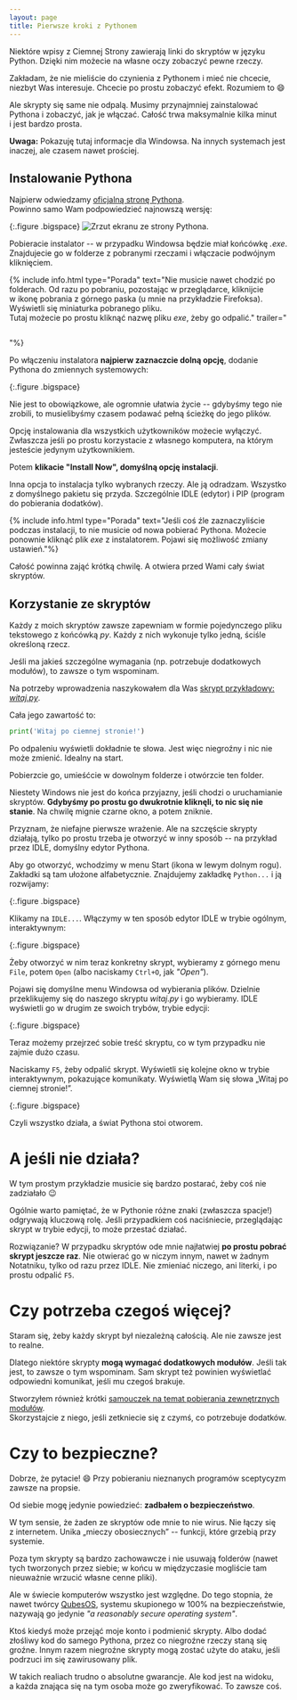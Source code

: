 ```yaml
---
layout: page
title: Pierwsze kroki z Pythonem
---
```


Niektóre wpisy z&nbsp;Ciemnej Strony zawierają linki do skryptów w&nbsp;języku Python. Dzięki nim możecie na własne oczy zobaczyć pewne rzeczy.

Zakładam, że nie mieliście do czynienia z&nbsp;Pythonem i&nbsp;mieć nie chcecie, niezbyt Was interesuje. Chcecie po prostu zobaczyć efekt. Rozumiem to :smile:

Ale skrypty się same nie odpalą. Musimy przynajmniej zainstalować Pythona i&nbsp;zobaczyć, jak je włączać. Całość trwa maksymalnie kilka minut i&nbsp;jest bardzo prosta. 

**Uwaga:** Pokazuję tutaj informacje dla Windowsa. Na innych systemach jest inaczej, ale czasem nawet prościej.

## Instalowanie Pythona

Najpierw odwiedzamy [oficjalną stronę Pythona](https://www.python.org/downloads/).  
Powinno samo Wam podpowiedzieć najnowszą wersję:

{:.figure .bigspace}
<img src="/assets/tutorials/python-basics/1-download.webp" alt="Zrzut ekranu ze strony Pythona."/>

Pobieracie instalator -- w&nbsp;przypadku Windowsa będzie miał końcówkę *.exe*. Znajdujecie go w&nbsp;folderze z&nbsp;pobranymi rzeczami i&nbsp;włączacie podwójnym kliknięciem.

{% include info.html type="Porada" text="Nie musicie nawet chodzić po folderach. Od razu po pobraniu, pozostając w&nbsp;przeglądarce, kliknijcie w&nbsp;ikonę pobrania z&nbsp;górnego paska (u mnie na przykładzie Firefoksa). Wyświetli się miniaturka pobranego pliku.  
Tutaj możecie po prostu kliknąć nazwę pliku *exe*, żeby go odpalić." trailer="<p class='figure'>
<img src='/assets/tutorials/python-basics/2-run.webp' alt=''/></p>"%}

Po włączeniu instalatora **najpierw zaznaczcie dolną opcję**, dodanie Pythona do zmiennych systemowych:

{:.figure .bigspace}
<img src="/assets/tutorials/python-basics/3-installer.webp" alt=""/>

Nie jest to obowiązkowe, ale ogromnie ułatwia życie -- gdybyśmy tego nie zrobili, to musielibyśmy czasem podawać pełną ścieżkę do jego plików.

Opcję instalowania dla wszystkich użytkowników możecie wyłączyć. Zwłaszcza jeśli po prostu korzystacie z&nbsp;własnego komputera, na którym jesteście jedynym użytkownikiem.

Potem **klikacie "Install Now", domyślną opcję instalacji**.

Inna opcja to instalacja tylko wybranych rzeczy. Ale ją odradzam. Wszystko z&nbsp;domyślnego pakietu się przyda. Szczególnie IDLE (edytor) i&nbsp;PIP (program do pobierania dodatków).

{% include info.html type="Porada" text="Jeśli coś źle zaznaczyliście podczas instalacji, to nie musicie od nowa pobierać Pythona. Możecie ponownie kliknąć plik *exe* z&nbsp;instalatorem. Pojawi się możliwość zmiany ustawień."%}

Całość powinna zająć krótką chwilę. A&nbsp;otwiera przed Wami cały świat skryptów.

## Korzystanie ze skryptów

Każdy z&nbsp;moich skryptów zawsze zapewniam w&nbsp;formie pojedynczego pliku tekstowego z&nbsp;końcówką *py*. Każdy z&nbsp;nich wykonuje tylko jedną, ściśle określoną rzecz.

Jeśli ma jakieś szczególne wymagania (np. potrzebuje dodatkowych modułów), to zawsze o&nbsp;tym wspominam.

Na potrzeby wprowadzenia naszykowałem dla Was <a href="/assets/tutorials/python-basics/witaj.py" download>skrypt przykładowy: <i>witaj.py</i></a>.

Cała jego zawartość to:

```python
print('Witaj po ciemnej stronie!')
```

Po odpaleniu wyświetli dokładnie te słowa. Jest więc niegroźny i&nbsp;nic nie może zmienić. Idealny na start.

Pobierzcie go, umieśćcie w&nbsp;dowolnym folderze i&nbsp;otwórzcie ten folder.

Niestety Windows nie jest do końca przyjazny, jeśli chodzi o&nbsp;uruchamianie skryptów. **Gdybyśmy po prostu go dwukrotnie kliknęli, to nic się nie stanie**. Na chwilę mignie czarne okno, a&nbsp;potem zniknie.

Przyznam, że niefajne pierwsze wrażenie. Ale na szczęście skrypty działają, tylko po prostu trzeba je otworzyć w&nbsp;inny sposób -- na przykład przez IDLE, domyślny edytor Pythona.

Aby go otworzyć, wchodzimy w&nbsp;menu Start (ikona w&nbsp;lewym dolnym rogu). Zakładki są tam ułożone alfabetycznie. Znajdujemy zakładkę `Python...` i&nbsp;ją rozwijamy:

{:.figure .bigspace}
<img src="/assets/tutorials/python-basics/4-idle-run.webp" alt=""/>

Klikamy na `IDLE...`. Włączymy w&nbsp;ten sposób edytor IDLE w&nbsp;trybie ogólnym, interaktywnym:

{:.figure .bigspace}
<img src="/assets/tutorials/python-basics/5-idle1.webp" alt=""/>

Żeby otworzyć w&nbsp;nim teraz konkretny skrypt, wybieramy z&nbsp;górnego menu `File`, potem `Open` (albo naciskamy `Ctrl+O`, jak *"Open"*).

Pojawi się domyślne menu Windowsa od wybierania plików. Dzielnie przeklikujemy się do naszego skryptu *witaj.py* i&nbsp;go wybieramy. IDLE wyświetli go w&nbsp;drugim ze swoich trybów, trybie edycji:

{:.figure .bigspace}
<img src="/assets/tutorials/python-basics/6-idle2.webp" alt=""/>

Teraz możemy przejrzeć sobie treść skryptu, co w&nbsp;tym przypadku nie zajmie dużo czasu.

Naciskamy `F5`, żeby odpalić skrypt. Wyświetli się kolejne okno w&nbsp;trybie interaktywnym, pokazujące komunikaty. Wyświetlą Wam się słowa „Witaj po ciemnej stronie!”.

{:.figure .bigspace}
<img src="/assets/tutorials/python-basics/7-idle3.webp" alt=""/>

Czyli wszystko działa, a&nbsp;świat Pythona stoi otworem.

# A&nbsp;jeśli nie działa?

W tym prostym przykładzie musicie się bardzo postarać, żeby coś nie zadziałało :wink:

Ogólnie warto pamiętać, że w&nbsp;Pythonie różne znaki (zwłaszcza spacje!) odgrywają kluczową rolę. Jeśli przypadkiem coś naciśniecie, przeglądając skrypt w&nbsp;trybie edycji, to może przestać działać.

Rozwiązanie? W&nbsp;przypadku skryptów ode mnie najłatwiej **po prostu pobrać skrypt jeszcze raz**. Nie otwierać go w&nbsp;niczym innym, nawet w&nbsp;żadnym Notatniku, tylko od razu przez IDLE. Nie zmieniać niczego, ani literki, i&nbsp;po prostu odpalić `F5`.

# Czy potrzeba czegoś więcej?

Staram się, żeby każdy skrypt był niezależną całością. Ale nie zawsze jest to realne.

Dlatego niektóre skrypty **mogą wymagać dodatkowych modułów**. Jeśli tak jest, to zawsze o&nbsp;tym wspominam. Sam skrypt też powinien wyświetlać odpowiedni komunikat, jeśli mu czegoś brakuje.

Stworzyłem również krótki [samouczek na temat pobierania zewnętrznych modułów]({{site.url}}/tutorials/using-pip).  
Skorzystajcie z&nbsp;niego, jeśli zetkniecie się z&nbsp;czymś, co potrzebuje dodatków.

# Czy to bezpieczne?

Dobrze, że pytacie! :smile: Przy pobieraniu nieznanych programów sceptycyzm zawsze na propsie.

Od siebie mogę jedynie powiedzieć: **zadbałem o&nbsp;bezpieczeństwo**.

W tym sensie, że żaden ze skryptów ode mnie to nie wirus. Nie łączy się z&nbsp;internetem. Unika „mieczy obosiecznych” -- funkcji, które grzebią przy systemie.

Poza tym skrypty są bardzo zachowawcze i&nbsp;nie usuwają folderów (nawet tych tworzonych przez siebie; w&nbsp;końcu w&nbsp;międzyczasie mogliście tam nieuważnie wrzucić własne cenne pliki).

Ale w&nbsp;świecie komputerów wszystko jest względne. Do tego stopnia, że nawet twórcy [QubesOS](https://www.qubes-os.org/), systemu skupionego w&nbsp;100% na bezpieczeństwie, nazywają go jedynie *"a reasonably secure operating system"*.

Ktoś kiedyś może przejąć moje konto i&nbsp;podmienić skrypty. Albo dodać złośliwy kod do samego Pythona, przez co niegroźne rzeczy staną się groźne. Innym razem niegroźne skrypty mogą zostać użyte do ataku, jeśli podrzuci im się zawirusowany plik.

W takich realiach trudno o&nbsp;absolutne gwarancje. Ale kod jest na widoku, a&nbsp;każda znająca się na tym osoba może go zweryfikować. To zawsze coś.
